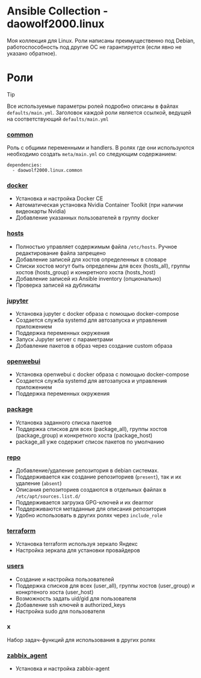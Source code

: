 # Ansible Collection - daowolf2000.linux

Моя коллекция для Linux. Роли написаны преимущественно под Debian, работоспособность под другие ОС не гарантируется (если явно не указано обратное).

# Роли

> [!TIP]
> Все используемые параметры ролей подробно описаны в файлах `defaults/main.yml`. Заголовок каждой роли является ссылкой, ведущей на соответствующий `defaults/main.yml`

### [common](roles/common/defaults/main.yml)
Роль с общими переменными и handlers. В ролях где они используются необходимо создать `meta/main.yml` со следующим содержанием:
```
dependencies:
  - daowolf2000.linux.common
```
### [docker](roles/docker/defaults/main.yml)

- Установка и настройка Docker CE 
- Автоматическая установка Nvidia Container Toolkit (при наличии видеокарты Nvidia)
- Добавление указанных пользователей в группу docker

### [hosts](roles//hosts/defaults/main.yml)

- Полностью управляет содержимым файла `/etc/hosts`. Ручное редактирование файла запрещено
- Добавление записей для хостов определенных в словаре
- Списки хостов могут быть определены для всех (hosts_all), группы хостов (hosts_group) и конкретного хоста (hosts_host)
- Добавление записей из Ansible inventory (опционально)
- Проверка записей на дубликаты

### [jupyter](roles/jupyter/defaults/main.yml)

- Установка jupyter с docker образа с помощью docker-compose
- Создается служба systemd для автозапуска и управления приложением
- Поддержка переменных окружения
- Запуск Jupyter server с параметрами
- Добавление пакетов в образ через создание custom образа

### [openwebui](roles/openwebui/defaults/main.yml)

- Установка openwebui с docker образа с помощью docker-compose
- Создается служба systemd для автозапуска и управления приложением
- Поддержка переменных окружения

### [package](roles/package/defaults/main.yml)

- Установка заданного списка пакетов
- Поддержка списков для всех (package_all), группы хостов (package_group) и конкретного хоста (package_host)
- package_all уже содержит список пакетов по умолчанию

### [repo](roles/repo/README.md)

- Добавление/удаление репозитория в debian системах.
- Поддерживается как создание репозиториев (`present`), так и их удаление (`absent`)
- Описания репозиториев создаются в отдельных файлах в `/etc/apt/sources.list.d/`
- Поддерживается загрузка GPG-ключей и их dearmor
- Поддерживаются метаданные для описания репозитория
- Удобно использовать в других ролях через `include_role`

### [terraform](roles/terraform/defaults/main.yml)

- Установка terraform используя зеркало Яндекс
- Настройка зеркала для установки провайдеров 

### [users](roles/users/defaults/main.yml)

- Создание и настройка пользователей
- Поддержка списков для всех (user_all), группы хостов (user_group) и конкртеного хоста (user_host)
- Возможность задать uid/gid для пользователя
- Добавление ssh ключей в authorized_keys
- Настройка sudo для пользователя

### x

Набор задач-функций для использования в других ролях

### [zabbix_agent](roles/zabbix_agent/defaults/main.yml)

- Установка и настройка zabbix-agent